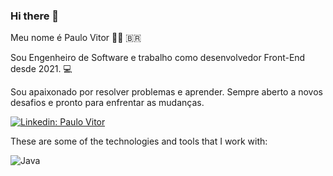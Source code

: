 ### Hi there 👋

Meu nome é Paulo Vitor 👱‍♂️ 🇧🇷

Sou Engenheiro de Software e trabalho como desenvolvedor Front-End desde 2021. 💻

Sou apaixonado por resolver problemas e aprender. Sempre aberto a novos desafios e pronto para enfrentar as mudanças.


[![Linkedin: Paulo Vitor](https://img.shields.io/badge/-Linkedin-blue?style=flat-square&logo=Linkedin&logoColor=white&link=https://www.linkedin.com/in/eupaulovitorpereira/)](https://www.linkedin.com/in/eupaulovitorpereira/)


These are some of the technologies and tools that I work with:

![Java](https://img.shields.io/badge/-Java-007396?style=flat-square&logo=java)
